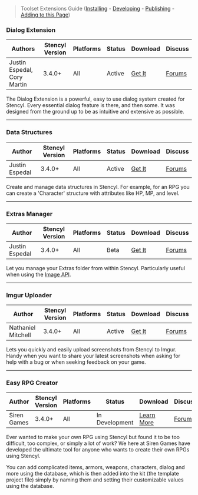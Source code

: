 > Toolset Extensions Guide ([Installing](http://community.stencyl.com/index.php/topic,3445.0.html) - [Developing](http://www.stencyl.com/help/view/creating-extensions/) - [Publishing](http://community.stencyl.com/index.php/topic,30433.0.html) - [Adding to this Page](https://github.com/Stencyl/stencylpedia/blob/master/resources/website/toolset-extensions.md))


### Dialog Extension

Authors | Stencyl Version | Platforms | Status | Download | Discuss
--- | --- | --- | --- | --- | ---
Justin Espedal, Cory Martin | 3.4.0+ | All | Active | <a role="button" class="btn btn-primary btn-sm" href="http://dialogextension.com/">Get It</a> | <a role="button" class="btn btn-default btn-sm" href="http://community.stencyl.com/index.php/topic,26279.0.html">Forums</a>

The Dialog Extension is a powerful, easy to use dialog system created for Stencyl. Every essential dialog feature is there, and then some. It was designed from the ground up to be as intuitive and extensive as possible.

***

### Data Structures

Author | Stencyl Version | Platforms | Status | Download | Discuss
--- | --- | --- | --- | --- | ---
Justin Espedal | 3.4.0+ | All | Active | <a role="button" class="btn btn-primary btn-sm" href="http://community.stencyl.com/index.php/topic,35128.0.html">Get It</a> | <a role="button" class="btn btn-default btn-sm" href="http://community.stencyl.com/index.php/topic,35128.0.html">Forums</a>

Create and manage data structures in Stencyl. For example, for an RPG you can create a 'Character' structure with attributes like HP, MP, and level.

***

### Extras Manager

Author | Stencyl Version | Platforms | Status | Download | Discuss
--- | --- | --- | --- | --- | ---
Justin Espedal | 3.4.0+ | All | Beta | <a role="button" class="btn btn-primary btn-sm" href="http://community.stencyl.com/index.php/topic,30830.0.html">Get It</a> | <a role="button" class="btn btn-default btn-sm" href="http://community.stencyl.com/index.php/topic,30830.0.html">Forums</a>

Let you manage your Extras folder from within Stencyl. Particularly useful when using the [Image API](http://www.stencyl.com/help/view/image-api).

***

### Imgur Uploader

Author | Stencyl Version | Platforms | Status | Download | Discuss
--- | --- | --- | --- | --- | ---
Nathaniel Mitchell | 3.4.0+ | All | Active | <a role="button" class="btn btn-primary btn-sm" href="http://community.stencyl.com/index.php/topic,30685.0.html">Get It</a> | <a role="button" class="btn btn-default btn-sm" href="http://community.stencyl.com/index.php/topic,30685.0.html">Forums</a>

Lets you quickly and easily upload screenshots from Stencyl to Imgur. Handy when you want to share your latest screenshots when asking for help with a bug or when seeking feedback on your game.

***

### Easy RPG Creator

Author | Stencyl Version | Platforms | Status | Download | Discuss
--- | --- | --- | --- | --- | ---
Siren Games | 3.4.0+ | All | In Development | <a role="button" class="btn btn-primary btn-sm" href="http://community.stencyl.com/index.php/topic,23156.0.html">Learn More</a> | <a role="button" class="btn btn-default btn-sm" href="http://community.stencyl.com/index.php/topic,23156.0.html">Forums</a>

Ever wanted to make your own RPG using Stencyl but found it to be too difficult, too complex, or simply a lot of work?  We here at Siren Games have developed the ultimate tool for anyone who wants to create their own RPGs using Stencyl.

You can add complicated items, armors, weapons, characters, dialog and more using the database, which is then added into the kit (the template project file) simply by naming them and setting their customizable values using the database.

